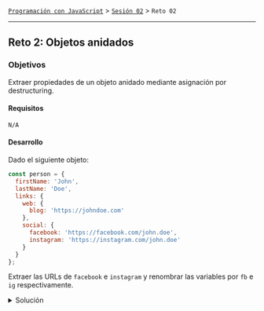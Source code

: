 [`Programación con JavaScript`](../../Readme.md) > [`Sesión 02`](../Readme.md) > `Reto 02`

---

## Reto 2: Objetos anidados 

### Objetivos

Extraer propiedades de un objeto anidado mediante asignación por destructuring.

#### Requisitos

`N/A`

#### Desarrollo

Dado el siguiente objeto:

```javascript
const person = {
  firstName: 'John',
  lastName: 'Doe',
  links: {
    web: {
      blog: 'https://johndoe.com'
    }, 
    social: {
      facebook: 'https://facebook.com/john.doe',
      instagram: 'https://instagram.com/john.doe'
    } 
  }
};
```

Extraer las URLs de `facebook` e `instagram` y renombrar las variables por `fb` e `ig` respectivamente.

<details>
  <summary>Solución</summary>

```javascript
const { facebook: fb, instagram: ig } = person.links.social;
```

</details>
